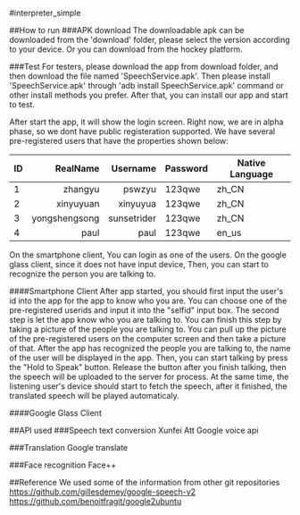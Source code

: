 #interpreter_simple

##How to run
###APK download
The downloadable apk can be downloaded from the 'download' folder, please select the version according to your device. Or you can download from the hockey platform.

###Test
For testers, please download the app from download folder, and then download the file named 'SpeechService.apk'. Then please install 'SpeechService.apk' through 'adb install SpeechService.apk' command or other install methods you prefer. After that, you can install our app and start to test.

After start the app, it will show the login screen. Right now, we are in alpha phase, so we dont have public registeration supported. We have several pre-registered users that have the properties shown below:

| ID        | RealName       |   Username  |  Password | Native Language |
|-----------|---------------:|------------:|-----------|-----------------|
| 1         | zhangyu        |    pswzyu   |    123qwe |           zh_CN |
| 2         | xinyuyuan      |    xinyuyua |    123qwe |           zh_CN |
| 3         | yongshengsong  | sunsetrider |    123qwe |           zh_CN |
| 4         | paul           |    paul     |    123qwe |           en_us |

On the smartphone client, You can login as one of the users. On the google glass client, since it does not have input device, Then, you can start to recognize the person you are talking to. 


####Smartphone Client
After app started, you should first input the user's id into the app for the app to know who you are. You can choose one of the pre-registered userids and input it into the "selfid" input box.
The second step is let the app know who you are talking to. You can finish this step by taking a picture of the people you are talking to. You can pull up the picture of the pre-registered users on the computer screen and then take a picture of that.
After the app has recognized the people you are talking to, the name of the user will be displayed in the app. Then, you can start talking by press the "Hold to Speak" button. Release the button after you finish talking, then the speech will be uploaded to the server for process.
At the same time, the listening user's device should start to fetch the speech, after it finished, the translated speech will be played automaticaly.

####Google Glass Client


##API used
###Speech text conversion
Xunfei
Att
Google voice api

###Translation
Google translate

###Face recognition
Face++



##Reference
We used some of the information from other git repositories
https://github.com/gillesdemey/google-speech-v2
https://github.com/benoitfragit/google2ubuntu
